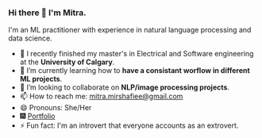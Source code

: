 ### Hi there 👋 I'm Mitra.

<!--
**mitramir55/mitramir55** is a ✨ _special_ ✨ repository because its `README.md` (this file) appears on your GitHub profile.

Here are some ideas to get you started:

- 🔭 I’m currently working on ...
- 🌱 I’m currently learning ...
- 👯 I’m looking to collaborate on ...
- 🤔 I’m looking for help with ...
- 💬 Ask me about ...
- 📫 How to reach me: ...
- 😄 Pronouns: ...
- ⚡ Fun fact: ...
-->

I'm an ML practitioner with experience in natural language processing and data science.

- 🔭 I recently finished my master's in Electrical and Software engineering at the **University of Calgary**.
- 🌱 I’m currently learning how to **have a consistant worflow in different ML projects**.
- 👯 I’m looking to collaborate on **NLP/image processing projects**.
- 📫 How to reach me: mitra.mirshafiee@gmail.com
- 😄 Pronouns: She/Her
- 🎆 [Portfolio](https://www.notion.so/Hello-World-1fed4952428d804abe5ece713c46a661?source=copy_link)
- ⚡ Fun fact: I'm an introvert that everyone accounts as an extrovert.

